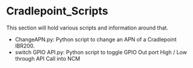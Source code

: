 # Cradlepoint_Scripts
This section will hold various scripts and information around that.

- ChangeAPN.py: Python script to change an APN of a Cradlepoint IBR200.
- switch GPIO API.py: Python script to toggle GPIO Out port High / Low through API Call into NCM
